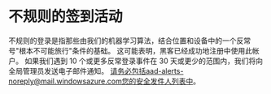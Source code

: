<properties
    pageTitle="不规则的签到活动"
    description="报告包含签名已确定为异常由我们的机器学习算法的单元。"
    services="active-directory"
    documentationCenter=""
    authors="SSalahAhmed"
    manager="gchander"
    editor=""/>

<tags
    ms.service="active-directory"
    ms.workload="identity"
    ms.tgt_pltfrm="na"
    ms.devlang="na"
    ms.topic="article"
    ms.date="03/04/2016"
    ms.author="saah;kenhoff"/>

# <a name="irregular-sign-in-activity"></a>不规则的签到活动

不规则的登录是指那些由我们的机器学习算法，结合位置和设备中的一个反常号"根本不可能旅行"条件的基础。 这可能表明，黑客已经成功地注册中使用此帐户。
如果我们遇到 10 个或更多反常登录事件在 30 天或更少的范围内，我们将向全局管理员发送电子邮件通知。 请务必包括aad-alerts-noreply@mail.windowsazure.com您的安全发件人列表中。
